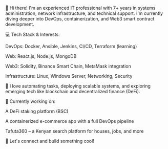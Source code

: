 👋 Hi there! I'm an experienced IT professional with 7+ years in systems administration, network infrastructure, and technical support. I'm currently diving deeper into DevOps, containerization, and Web3 smart contract development.

💻 Tech Stack & Interests:

DevOps: Docker, Ansible, Jenkins, CI/CD, Terraform (learning)

Web: React.js, Node.js, MongoDB

Web3: Solidity, Binance Smart Chain, MetaMask integration

Infrastructure: Linux, Windows Server, Networking, Security

🚀 I love automating tasks, deploying scalable systems, and exploring emerging tech like blockchain and decentralized finance (DeFi).

📌 Currently working on:

A DeFi staking platform (BSC)

A containerized e-commerce app with a full DevOps pipeline

Tafuta360 – a Kenyan search platform for houses, jobs, and more

🔗 Let's connect and build something cool!
